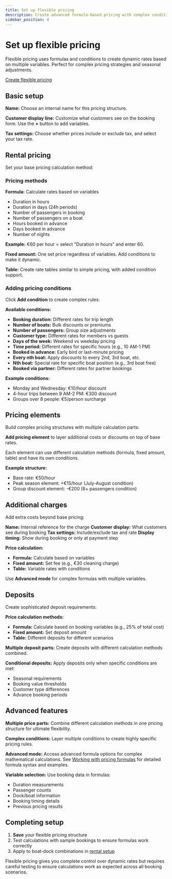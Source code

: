 ```yaml
---
title: Set up flexible pricing
description: Create advanced formula-based pricing with complex conditions and rules
sidebar_position: 4
---
```


# Set up flexible pricing

Flexible pricing uses formulas and conditions to create dynamic rates based on multiple variables. Perfect for complex pricing strategies and seasonal adjustments.

<div class="button-container">
  <a href="https://dashboard.letsbook.app/pricing/flexible/add" class="button button--primary" target="_blank" rel="noopener noreferrer">Create flexible pricing</a>
</div>

## Basic setup

**Name:** Choose an internal name for this pricing structure.

**Customer display line:** Customize what customers see on the booking form. Use the **+** button to add variables.

**Tax settings:** Choose whether prices include or exclude tax, and select your tax rate.

## Rental pricing

Set your base pricing calculation method:

### Pricing methods

**Formula:** Calculate rates based on variables
- Duration in hours
- Duration in days (24h periods)
- Number of passengers in booking  
- Number of passengers on a boat
- Hours booked in advance
- Days booked in advance
- Number of nights

**Example:** €60 per hour = select "Duration in hours" and enter 60.

**Fixed amount:** One set price regardless of variables. Add conditions to make it dynamic.

**Table:** Create rate tables similar to simple pricing, with added condition support.

### Adding pricing conditions

Click **Add condition** to create complex rules:

**Available conditions:**
- **Booking duration:** Different rates for trip length
- **Number of boats:** Bulk discounts or premiums
- **Number of passengers:** Group size adjustments  
- **Customer type:** Different rates for members vs guests
- **Days of the week:** Weekend vs weekday pricing
- **Time period:** Different rates for specific hours (e.g., 10 AM-1 PM)
- **Booked in advance:** Early bird or last-minute pricing
- **Every nth boat:** Apply discounts to every 2nd, 3rd boat, etc.
- **Nth boat:** Special rate for specific boat position (e.g., 3rd boat free)
- **Booked via partner:** Different rates for partner bookings

**Example conditions:**
- Monday and Wednesday: €10/hour discount  
- 4-hour trips between 9 AM-2 PM: €300 discount
- Groups over 8 people: €5/person surcharge

## Pricing elements

Build complex pricing structures with multiple calculation parts:

**Add pricing element** to layer additional costs or discounts on top of base rates.

Each element can use different calculation methods (formula, fixed amount, table) and have its own conditions.

**Example structure:**
- Base rate: €50/hour
- Peak season element: +€15/hour (July-August condition)
- Group discount element: -€200 (8+ passengers condition)

## Additional charges

Add extra costs beyond base pricing:

**Name:** Internal reference for the charge
**Customer display:** What customers see during booking
**Tax settings:** Include/exclude tax and rate
**Display timing:** Show during booking or only at payment step

**Price calculation:**
- **Formula:** Calculate based on variables
- **Fixed amount:** Set fee (e.g., €30 cleaning charge)
- **Table:** Variable rates with conditions

Use **Advanced mode** for complex formulas with multiple variables.

## Deposits

Create sophisticated deposit requirements:

**Price calculation methods:**
- **Formula:** Calculate based on booking variables (e.g., 25% of total cost)
- **Fixed amount:** Set deposit amount
- **Table:** Different deposits for different scenarios

**Multiple deposit parts:** Create deposits with different calculation methods combined.

**Conditional deposits:** Apply deposits only when specific conditions are met:
- Seasonal requirements
- Booking value thresholds
- Customer type differences
- Advance booking periods

## Advanced features

**Multiple price parts:** Combine different calculation methods in one pricing structure for ultimate flexibility.

**Complex conditions:** Layer multiple conditions to create highly specific pricing rules.

**Advanced mode:** Access advanced formula options for complex mathematical calculations. See [Working with pricing formulas](../../dive-deeper/pricing-formulas) for detailed formula syntax and examples.

**Variable selection:** Use booking data in formulas:
- Duration measurements
- Passenger counts  
- Dock/boat information
- Booking timing details
- Previous pricing results

## Completing setup

1. **Save** your flexible pricing structure
2. Test calculations with sample bookings to ensure formulas work correctly
3. Apply to boat-dock combinations in [rental setup](https://dashboard.letsbook.app/rental-setup)

Flexible pricing gives you complete control over dynamic rates but requires careful testing to ensure calculations work as expected across all booking scenarios.
